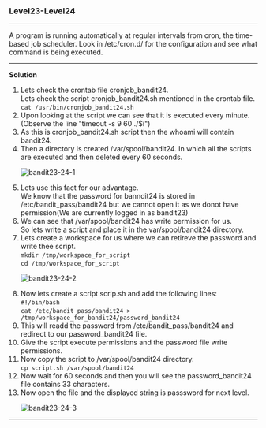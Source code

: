 ### Level23-Level24

<hr>
A program is running automatically at regular intervals from cron, the time-based job scheduler. Look in /etc/cron.d/ for the configuration and see what command is being executed.
<hr/>

<b>Solution</b><br/>

<p>
<ol>

<li>Lets check the crontab file cronjob_bandit24.<br/>Lets check the script cronjob_bandit24.sh mentioned in the crontab file.<br/>
<code>cat /usr/bin/cronjob_bandit24.sh</code></li>
<li>Upon looking at the script we can see that it is executed every minute.(Observe the line "timeout -s 9 60 ./$i")</li>
<li>As this is cronjob_bandit24.sh script then the whoami will contain bandit24.</li>
<li>Then a directory is created /var/spool/bandit24. In which all the scripts are executed and then deleted every 60 seconds.</li>

![bandit23-24-1](https://user-images.githubusercontent.com/88927842/183344028-4dbd1cd2-3561-4b33-a971-026ba6647b39.png)

<li>Lets use this fact for our advantage.<br/> We know that the password for banndit24 is stored in /etc/bandit_pass/bandit24 but we cannot open it as we donot have permission(We are currently logged in as bandit23)</li>
<li>We can see that /var/spool/bandit24 has write permission for us.<br/>So lets write a script and place it in the var/spool/bandit24 directory.<br/></li>
<li>Lets create a workspace for us where we can retireve the password and write thee script.<br/><code>mkdir /tmp/workspace_for_script</code><br/>
<code>cd /tmp/workspace_for_script</code></li>

![bandit23-24-2](https://user-images.githubusercontent.com/88927842/183344038-a2065f1c-67c5-4093-b826-540a163bccbf.png)

<li>Now lets create a script scrip.sh and add the following lines:<br/>
<code>#!/bin/bash </code><br/><code>cat /etc/bandit_pass/bandit24 > /tmp/workspace_for_bandit24/password_bandit24</code></li>
<li>This will readd the password from /etc/bandit_pass/bandit24 and redirect to our password_bandit24 file.</li>
<li>Give the script execute permissions and the password file write permissions.</li>
<li>Now copy the script to /var/spool/bandit24 directory.<br/><code>cp script.sh /var/spool/bandit24</code></li>
<li>Now wait for 60 seconds and then you will see the password_bandit24 file contains 33 characters.</li>
<li>Now open the file and the displayed string is passsword for next level.</li>

![bandit23-24-3](https://user-images.githubusercontent.com/88927842/183344040-8e376872-59db-4f79-a5cc-1ca623634f7f.png)



</p>
</ol>
<hr/>